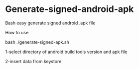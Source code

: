 # Generate-signed-android-apk
Bash easy generate signed android .apk file 

How to use

bash ./generate-signed-apk.sh


1-select directory of android build tools version and apk file

2-insert data from keystore
